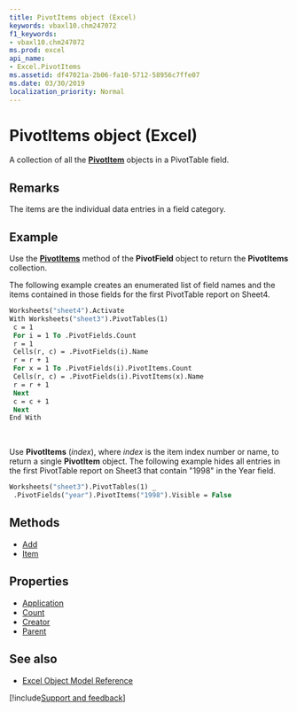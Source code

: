 ```yaml
---
title: PivotItems object (Excel)
keywords: vbaxl10.chm247072
f1_keywords:
- vbaxl10.chm247072
ms.prod: excel
api_name:
- Excel.PivotItems
ms.assetid: df47021a-2b06-fa10-5712-58956c7ffe07
ms.date: 03/30/2019
localization_priority: Normal
---
```



# PivotItems object (Excel)

A collection of all the **[PivotItem](Excel.PivotItem.md)** objects in a PivotTable field.


## Remarks

The items are the individual data entries in a field category.


## Example

Use the **[PivotItems](Excel.PivotField.PivotItems.md)** method of the **PivotField** object to return the **PivotItems** collection. 

The following example creates an enumerated list of field names and the items contained in those fields for the first PivotTable report on Sheet4.

```vb
Worksheets("sheet4").Activate 
With Worksheets("sheet3").PivotTables(1) 
 c = 1 
 For i = 1 To .PivotFields.Count 
 r = 1 
 Cells(r, c) = .PivotFields(i).Name 
 r = r + 1 
 For x = 1 To .PivotFields(i).PivotItems.Count 
 Cells(r, c) = .PivotFields(i).PivotItems(x).Name 
 r = r + 1 
 Next 
 c = c + 1 
 Next 
End With
```

<br/>

Use **PivotItems** (_index_), where _index_ is the item index number or name, to return a single **PivotItem** object. The following example hides all entries in the first PivotTable report on Sheet3 that contain "1998" in the Year field.

```vb
Worksheets("sheet3").PivotTables(1) _ 
 .PivotFields("year").PivotItems("1998").Visible = False
```


## Methods

- [Add](Excel.PivotItems.Add.md)
- [Item](Excel.PivotItems.Item.md)

## Properties

- [Application](Excel.PivotItems.Application.md)
- [Count](Excel.PivotItems.Count.md)
- [Creator](Excel.PivotItems.Creator.md)
- [Parent](Excel.PivotItems.Parent.md)


## See also

- [Excel Object Model Reference](overview/Excel/object-model.md)

[!include[Support and feedback](~/includes/feedback-boilerplate.md)]